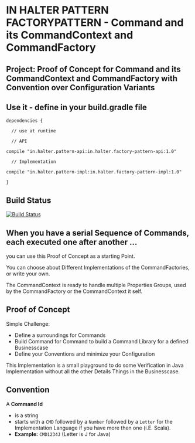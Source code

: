 # IN HALTER PATTERN FACTORYPATTERN - Command and its CommandContext and CommandFactory

## Project: Proof of Concept for Command and its CommandContext and CommandFactory with Convention over Configuration Variants 

## Use it - define in your build.gradle file

`dependencies {`

`  // use at runtime`

`  // API`

`compile "in.halter.pattern-api:in.halter.factory-pattern-api:1.0"`

`  // Implementation`

`compile "in.halter.pattern-impl:in.halter.factory-pattern-impl:1.0"`

`}`

## Build Status
[![Build Status](https://drone.io/github.com/roebi/in-halter-pattern_factory-pattern/status.png)](https://drone.io/github.com/roebi/in-halter-pattern_factory-pattern/latest)

## When you have a serial Sequence of Commands, each executed one after another ...	
 
you can use this Proof of Concept as a starting Point.

You can choose about Different Implementations of the CommandFactories, or write your own.

The CommandContext is ready to handle multiple Properties Groups, used by the CommandFactory or the CommandContext it self.

## Proof of Concept

Simple Challenge:

- Define a surroundings for Commands
- Build Command for Command to build a Command Library for a defined Businesscase
- Define your Conventions and minimize your Configuration

This Implementation is a small playground to do some Verification in Java Implementation without all the other Details Things in the Businesscase. 

## Convention

A **Command Id**

- is a string
- starts with a `CMD` followed by a `Number` followed by a `Letter` for the Implementation Language if you have more then one (i.E. Scala).
- **Example:** `CMD1234J` (Letter is J for Java)
